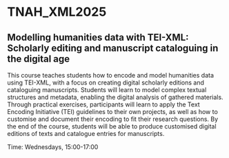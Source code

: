 # TNAH_XML2025

## Modelling humanities data with TEI-XML: Scholarly editing and manuscript cataloguing in the digital age

This course teaches students how to encode and model humanities data using TEI-XML, with a focus on creating digital scholarly editions and cataloguing manuscripts. Students will learn to model complex textual structures and metadata, enabling the digital analysis of gathered materials. Through practical exercises, participants will learn to apply the Text Encoding Initiative (TEI) guidelines to their own projects, as well as how to customise and document their encoding to fit their research questions. By the end of the course, students will be able to produce customised digital editions of texts and catalogue entries for manuscripts.

Time: Wednesdays, 15:00-17:00